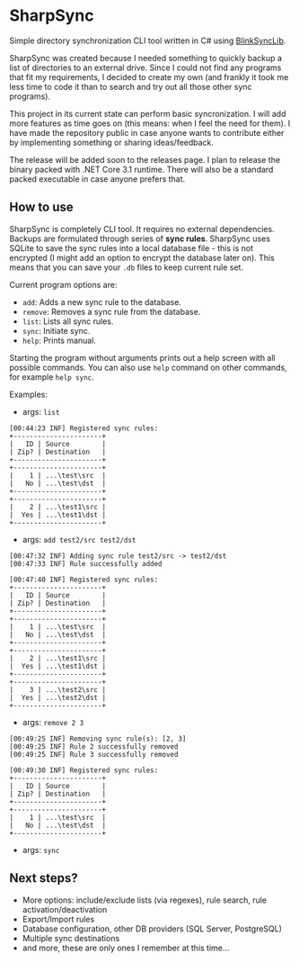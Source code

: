 # SharpSync
Simple directory synchronization CLI tool written in C# using [BlinkSyncLib](https://github.com/dvoituron/BlinkSyncLib).

SharpSync was created because I needed something to quickly backup a list of directories to an external drive. 
Since I could not find any programs that fit my requirements, I decided to create my own (and frankly it took me less
time to code it than to search and try out all those other sync programs).

This project in its current state can perform basic syncronization. I will add more features as time goes on (this 
means: when I feel the need for them). I have made the repository public in case anyone wants to contribute either by
implementing something or sharing ideas/feedback.

The release will be added soon to the releases page. I plan to release the binary packed with .NET Core 3.1 runtime. 
There will also be a standard packed executable in case anyone prefers that.

## How to use

SharpSync is completely CLI tool. It requires no external dependencies. Backups are formulated through series of **sync
rules**. SharpSync uses SQLite to save the sync rules into a local database file - this is not encrypted (I might add 
an option to encrypt the database later on). This means that you can save your `.db` files to keep current rule set.

Current program options are:
- `add`: Adds a new sync rule to the database.
- `remove`: Removes a sync rule from the database.
- `list`: Lists all sync rules.
- `sync`: Initiate sync.
- `help`: Prints manual.

Starting the program without arguments prints out a help screen with all possible commands. You can also use `help`
command on other commands, for example `help sync`.

Examples:
- args: `list`
```
[00:44:23 INF] Registered sync rules:
+----------------------+
|   ID | Source        |
| Zip? | Destination   |
+----------------------+
+----------------------+
|    1 | ...\test\src  |
|   No | ...\test\dst  |
+----------------------+
+----------------------+
|    2 | ...\test1\src |
|  Yes | ...\test1\dst |
+----------------------+
```
- args: `add test2/src test2/dst` 
```
[00:47:32 INF] Adding sync rule test2/src -> test2/dst
[00:47:33 INF] Rule successfully added
```
```
[00:47:40 INF] Registered sync rules:
+----------------------+
|   ID | Source        |
| Zip? | Destination   |
+----------------------+
+----------------------+
|    1 | ...\test\src  |
|   No | ...\test\dst  |
+----------------------+
+----------------------+
|    2 | ...\test1\src |
|  Yes | ...\test1\dst |
+----------------------+
+----------------------+
|    3 | ...\test2\src |
|  Yes | ...\test2\dst |
+----------------------+
```
- args: `remove 2 3` 
```
[00:49:25 INF] Removing sync rule(s): [2, 3]
[00:49:25 INF] Rule 2 successfully removed
[00:49:25 INF] Rule 3 successfully removed
```
```
[00:49:30 INF] Registered sync rules:
+----------------------+
|   ID | Source        |
| Zip? | Destination   |
+----------------------+
+----------------------+
|    1 | ...\test\src  |
|   No | ...\test\dst  |
+----------------------+
```
- args: `sync`


## Next steps?
- More options: include/exclude lists (via regexes), rule search, rule activation/deactivation
- Export/Import rules
- Database configuration, other DB providers (SQL Server, PostgreSQL)
- Multiple sync destinations
- and more, these are only ones I remember at this time...